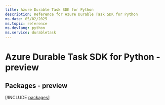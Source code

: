 ```yaml
---
title: Azure Durable Task SDK for Python
description: Reference for Azure Durable Task SDK for Python
ms.date: 05/02/2025
ms.topic: reference
ms.devlang: python
ms.service: durabletask
---
```

# Azure Durable Task SDK for Python - preview
## Packages - preview
[!INCLUDE [packages](durable-task-index.md)]